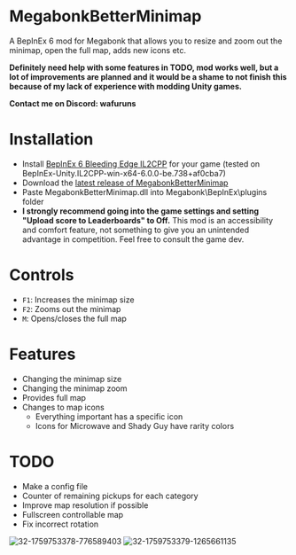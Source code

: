 # MegabonkBetterMinimap

A BepInEx 6 mod for Megabonk that allows you to resize and zoom out the minimap, open the full map, adds new icons etc.

**Definitely need help with some features in TODO, mod works well, but a lot of improvements are planned and it would be a shame to not finish this because of my lack of experience with modding Unity games.**

**Contact me on Discord: wafuruns**

# Installation

-   Install [BepInEx 6 Bleeding Edge IL2CPP](https://builds.bepinex.dev/projects/bepinex_be) for your game (tested on BepInEx-Unity.IL2CPP-win-x64-6.0.0-be.738+af0cba7)
-   Download the [latest release of MegabonkBetterMinimap](https://github.com/WafuRuns/MegabonkBetterMinimap/releases/download/1.1.0/MegabonkBetterMinimap.dll)
-   Paste MegabonkBetterMinimap.dll into Megabonk\BepInEx\plugins folder
-   **I strongly recommend going into the game settings and setting "Upload score to Leaderboards" to Off.** This mod is an accessibility and comfort feature, not something to give you an unintended advantage in competition. Feel free to consult the game dev.

# Controls

-   `F1`: Increases the minimap size
-   `F2`: Zooms out the minimap
-   `M`: Opens/closes the full map

# Features

-   Changing the minimap size
-   Changing the minimap zoom
-   Provides full map
-   Changes to map icons
    -   Everything important has a specific icon
    -   Icons for Microwave and Shady Guy have rarity colors

# TODO

-   Make a config file
-   Counter of remaining pickups for each category
-   Improve map resolution if possible
-   Fullscreen controllable map
-   Fix incorrect rotation

![32-1759753378-776589403](https://github.com/user-attachments/assets/2e797004-36e1-4c04-b7e9-6bf7079e0da5)
![32-1759753379-1265661135](https://github.com/user-attachments/assets/1824be05-ca1b-4aec-9c31-04ea44284df5)
